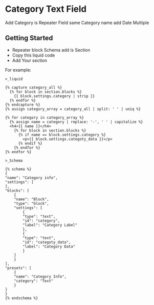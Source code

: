 # Category Text Field

Add Category is Repeater Field same Category name add Date Multiple

## Getting Started

- Repeater block Schema add is Section 
- Copy this liquid code 
- Add Your section

For example:

<code>>_liquid</code>

    {% capture category_all %}
      {% for block in section.blocks %}
        {{ block.settings.category | strip }}
      {% endfor %}
    {% endcapture %}
    {% assign category_array = category_all | split: ' ' | uniq %}
    
    {% for category in category_array %}
      {% assign name = category | replace: '-', ' ' | capitalize %}
      <h4>{{ name }}</h4>
        {% for block in section.blocks %}
          {% if name == block.settings.category %}
            <p>{{ block.settings.categoty_data }}</p>
          {% endif %}
        {% endfor %}
    {% endfor %}

<code>>_Schema</code>

    {% schema %}
    {
    "name": "Category info",
    "settings": [
    ],
    "blocks": [
        {
        "name": "Block",
        "type": "block",
        "settings": [
            {
            "type": "text",
            "id": "category",
            "label": "Category Label"
            },
            {
            "type": "text",
            "id": "categoty_data",
            "label": "Category Data"
            }
        ]
        }
    ],
    "presets": [
        {
        "name": "Category Info",
        "category": "Text"
        }
    ]
    }
    {% endschema %}
